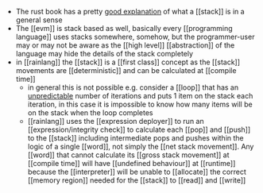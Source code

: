 - The rust book has a pretty [good explanation](https://web.mit.edu/rust-lang_v1.25/arch/amd64_ubuntu1404/share/doc/rust/html/book/first-edition/the-stack-and-the-heap.html) of what a [[stack]] is in a general sense
- The [[evm]] is stack based as well, basically every [[programming language]] uses stacks somewhere, somehow, but the programmer-user may or may not be aware as the [[high level]] [[abstraction]] of the language may hide the details of the stack completely
- in [[rainlang]] the [[stack]] is a [[first class]] concept as the [[stack]] movements are [[deterministic]] and can be calculated at [[compile time]]
	- in general this is not possible e.g. consider a [[loop]] that has an [unpredictable](https://en.wikipedia.org/wiki/Halting_problem) number of iterations and puts 1 item on the stack each iteration, in this case it is impossible to know how many items will be on the stack when the loop completes
	- [[rainlang]] uses the [[expression deployer]] to run an [[expression/integrity check]] to calculate each [[pop]] and [[push]] to the [[stack]] including intermediate pops and pushes within the logic of a single [[word]], not simply the [[net stack movement]]. Any [[word]] that cannot calculate its [[gross stack movement]] at [[compile time]] will have [[undefined behaviour]] at [[runtime]] because the [[interpreter]] will be unable to [[allocate]] the correct [[memory region]] needed for the [[stack]] to [[read]] and [[write]]